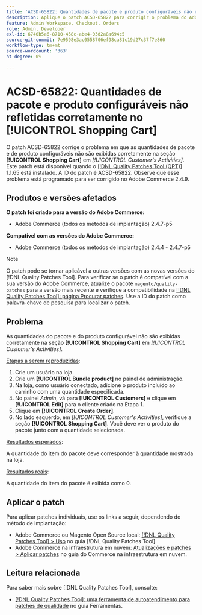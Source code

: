 ```yaml
---
title: 'ACSD-65822: Quantidades de pacote e produto configuráveis não refletidas corretamente no carrinho de compras'
description: Aplique o patch ACSD-65822 para corrigir o problema do Adobe Commerce em que a quantidade aparecia como 0 na seção carrinho de compras do cliente no painel de administração ao adicionar produtos do pacote.
feature: Admin Workspace, Checkout, Orders
role: Admin, Developer
exl-id: 6740b5a6-8710-458c-abe4-03d2a8a694c5
source-git-commit: 7e9598e3ac0558706ef98ca81c19d27c37f7e860
workflow-type: tm+mt
source-wordcount: '363'
ht-degree: 0%

---
```


# ACSD-65822: Quantidades de pacote e produto configuráveis não refletidas corretamente no [!UICONTROL Shopping Cart]

O patch ACSD-65822 corrige o problema em que as quantidades de pacote e de produto configuráveis não são exibidas corretamente na seção **[!UICONTROL Shopping Cart]** em *[!UICONTROL Customer's Activities]*. Este patch está disponível quando o [[!DNL Quality Patches Tool (QPT)]](/help/tools/quality-patches-tool/quality-patches-tool-to-self-serve-quality-patches.md) 1.1.65 está instalado. A ID do patch é ACSD-65822. Observe que esse problema está programado para ser corrigido no Adobe Commerce 2.4.9.

## Produtos e versões afetados

**O patch foi criado para a versão do Adobe Commerce:**

* Adobe Commerce (todos os métodos de implantação) 2.4.7-p5

**Compatível com as versões do Adobe Commerce:**

* Adobe Commerce (todos os métodos de implantação) 2.4.4 - 2.4.7-p5

>[!NOTE]
>
>O patch pode se tornar aplicável a outras versões com as novas versões do [!DNL Quality Patches Tool]. Para verificar se o patch é compatível com a sua versão do Adobe Commerce, atualize o pacote `magento/quality-patches` para a versão mais recente e verifique a compatibilidade na [[!DNL Quality Patches Tool]: página Procurar patches](https://experienceleague.adobe.com/tools/commerce-quality-patches/index.html?lang=pt-BR). Use a ID do patch como palavra-chave de pesquisa para localizar o patch.

## Problema

As quantidades do pacote e do produto configurável não são exibidas corretamente na seção **[!UICONTROL Shopping Cart]** em *[!UICONTROL Customer's Activities]*.

<u>Etapas a serem reproduzidas</u>:

1. Crie um usuário na loja.
2. Crie um **[!UICONTROL Bundle product]** no painel de administração.
3. Na loja, como usuário conectado, adicione o produto incluído ao carrinho com uma quantidade especificada.
4. No painel *Admin*, vá para **[!UICONTROL Customers]** e clique em **[!UICONTROL Edit]** para o cliente criado na Etapa 1.
5. Clique em **[!UICONTROL Create Order]**.
6. No lado esquerdo, em *[!UICONTROL Customer's Activities]*, verifique a seção **[!UICONTROL Shopping Cart]**. Você deve ver o produto do pacote junto com a quantidade selecionada.

<u>Resultados esperados</u>:

A quantidade do item do pacote deve corresponder à quantidade mostrada na loja.

<u>Resultados reais</u>:

A quantidade do item do pacote é exibida como 0.

## Aplicar o patch

Para aplicar patches individuais, use os links a seguir, dependendo do método de implantação:

* Adobe Commerce ou Magento Open Source local: [[!DNL Quality Patches Tool] > Uso](/help/tools/quality-patches-tool/usage.md) no guia [!DNL Quality Patches Tool].
* Adobe Commerce na infraestrutura em nuvem: [Atualizações e patches > Aplicar patches](https://experienceleague.adobe.com/docs/commerce-cloud-service/user-guide/develop/upgrade/apply-patches.html?lang=pt-BR) no guia do Commerce na infraestrutura em nuvem.

## Leitura relacionada

Para saber mais sobre [!DNL Quality Patches Tool], consulte:

* [[!DNL Quality Patches Tool]: uma ferramenta de autoatendimento para patches de qualidade](/help/tools/quality-patches-tool/quality-patches-tool-to-self-serve-quality-patches.md) no guia Ferramentas.
